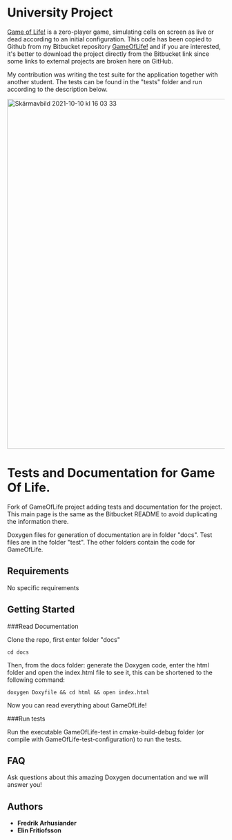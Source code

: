 # University Project

[Game of Life!](https://sv.wikipedia.org/wiki/Game_of_Life) is a zero-player game, simulating cells on screen as live or dead according to an initial configuration. This code has been copied to Github from my Bitbucket repository [GameOfLife!](https://bitbucket.org/eli6/gameoflife/src/master/) and if you are interested, it's better to download the project directly from the Bitbucket link since some links to external projects are broken here on GitHub.

My contribution was writing the test suite for the application together with another student. The tests can be found in the "tests" folder and run according to the description below.

<img width="811" alt="Skärmavbild 2021-10-10 kl  16 03 33" src="https://user-images.githubusercontent.com/11839563/136699026-0fdabe5d-b634-43eb-a69b-a1f8246567b0.png">

# Tests and Documentation for Game Of Life.

Fork of GameOfLife project adding tests and documentation for the project. This main page is the same as the Bitbucket README to avoid duplicating the information there.

Doxygen files for generation of documentation are in folder "docs". Test files are in the folder "test". The other folders contain the code for GameOfLife.

## Requirements

No specific requirements

## Getting Started

###Read Documentation

Clone the repo, first enter folder "docs"

```
cd docs
```
Then, from the docs folder: generate the Doxygen code, enter the html folder and open the index.html file to see it, this can be shortened to the following command:

```
doxygen Doxyfile && cd html && open index.html
```

Now you can read everything about GameOfLife!

###Run tests

Run the executable GameOfLife-test in cmake-build-debug folder (or compile with GameOfLife-test-configuration) to run the tests.

## FAQ

Ask questions about this amazing Doxygen documentation and we will answer you!

## Authors

* **Fredrik Arhusiander**
* **Elin Fritiofsson**
